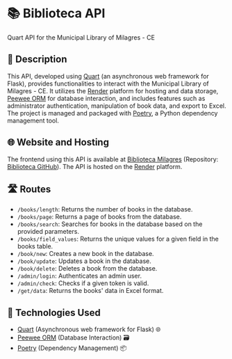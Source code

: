 # 📚 Biblioteca API

Quart API for the Municipal Library of Milagres - CE

## 📝 Description

This API, developed using [Quart](https://pgjones.gitlab.io/quart/) (an asynchronous web framework for Flask), provides functionalities to interact with the Municipal Library of Milagres - CE. It utilizes the [Render](https://render.com/) platform for hosting and data storage, [Peewee ORM](http://docs.peewee-orm.com/) for database interaction, and includes features such as administrator authentication, manipulation of book data, and export to Excel. The project is managed and packaged with [Poetry](https://python-poetry.org/), a Python dependency management tool.

## 🌐 Website and Hosting

The frontend using this API is available at [Biblioteca Milagres](https://bibliotecamilagres.netlify.app) (Repository: [Biblioteca GitHub](https://github.com/Ditto-157/Biblioteca)). The API is hosted on the [Render](https://render.com/) platform.

## 🛣️ Routes

- `/books/length`: Returns the number of books in the database.
- `/books/page`: Returns a page of books from the database.
- `/books/search`: Searches for books in the database based on the provided parameters.
- `/books/field_values`: Returns the unique values for a given field in the books table.
- `/book/new`: Creates a new book in the database.
- `/book/update`: Updates a book in the database.
- `/book/delete`: Deletes a book from the database.
- `/admin/login`: Authenticates an admin user.
- `/admin/check`: Checks if a given token is valid.
- `/get/data`: Returns the books' data in Excel format.

## 🚀 Technologies Used

- [Quart](https://pgjones.gitlab.io/quart/) (Asynchronous web framework for Flask) 🌐
- [Peewee ORM](http://docs.peewee-orm.com/) (Database Interaction) 🗃️
- [Poetry](https://python-poetry.org/) (Dependency Management) 📦
